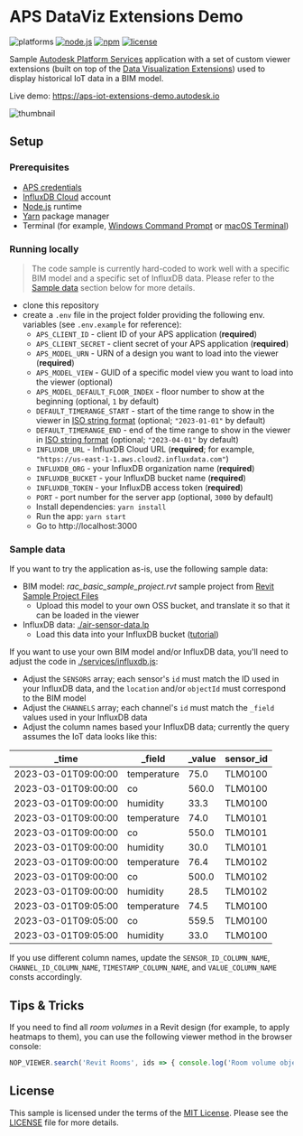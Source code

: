 # APS DataViz Extensions Demo

![platforms](https://img.shields.io/badge/platform-windows%20%7C%20osx%20%7C%20linux-lightgray.svg)
[![node.js](https://img.shields.io/badge/Node.js-16.17-blue.svg)](https://nodejs.org)
[![npm](https://img.shields.io/badge/npm-8.15-blue.svg)](https://www.npmjs.com/)
[![license](https://img.shields.io/:license-mit-green.svg)](https://opensource.org/licenses/MIT)

Sample [Autodesk Platform Services](https://aps.autodesk.com) application with a set of custom viewer extensions (built on top of the [Data Visualization Extensions](https://forge.autodesk.com/en/docs/dataviz/v1/developers_guide/introduction)) used to display historical IoT data in a BIM model.

Live demo: https://aps-iot-extensions-demo.autodesk.io

![thumbnail](./thumbnail.png)

## Setup

### Prerequisites

- [APS credentials](https://forge.autodesk.com/en/docs/oauth/v2/tutorials/create-app)
- [InfluxDB Cloud](https://www.influxdata.com/products/influxdb-cloud/) account
- [Node.js](https://nodejs.org) runtime
- [Yarn](https://yarnpkg.com) package manager
- Terminal (for example, [Windows Command Prompt](https://en.wikipedia.org/wiki/Cmd.exe) or [macOS Terminal](https://support.apple.com/guide/terminal/welcome/mac))

### Running locally

> The code sample is currently hard-coded to work well with a specific BIM model and a specific set of InfluxDB data. Please refer to the [Sample data](###sample-data) section below for more details.

- clone this repository
- create a `.env` file in the project folder providing the following env. variables (see `.env.example` for reference):
    - `APS_CLIENT_ID` - client ID of your APS application (**required**)
    - `APS_CLIENT_SECRET` - client secret of your APS application (**required**)
    - `APS_MODEL_URN` - URN of a design you want to load into the viewer (**required**)
    - `APS_MODEL_VIEW` - GUID of a specific model view you want to load into the viewer (optional)
    - `APS_MODEL_DEFAULT_FLOOR_INDEX` - floor number to show at the beginning (optional, `1` by default)
    - `DEFAULT_TIMERANGE_START` - start of the time range to show in the viewer in [ISO string format](https://developer.mozilla.org/en-US/docs/Web/JavaScript/Reference/Global_Objects/Date/toISOString) (optional; `"2023-01-01"` by default)
    - `DEFAULT_TIMERANGE_END` - end of the time range to show in the viewer in [ISO string format](https://developer.mozilla.org/en-US/docs/Web/JavaScript/Reference/Global_Objects/Date/toISOString) (optional; `"2023-04-01"` by default)
    - `INFLUXDB_URL` - InfluxDB Cloud URL (**required**; for example, `"https://us-east-1-1.aws.cloud2.influxdata.com"`)
    - `INFLUXDB_ORG` - your InfluxDB organization name (**required**)
    - `INFLUXDB_BUCKET` - your InfluxDB bucket name (**required**)
    - `INFLUXDB_TOKEN` - your InfluxDB access token (**required**)
    - `PORT` - port number for the server app (optional, `3000` by default)
    - Install dependencies: `yarn install`
    - Run the app: `yarn start`
    - Go to http://localhost:3000

### Sample data

If you want to try the application as-is, use the following sample data:

- BIM model: _rac\_basic\_sample\_project.rvt_ sample project from [Revit Sample Project Files](https://knowledge.autodesk.com/support/revit/getting-started/caas/CloudHelp/cloudhelp/2022/ENU/Revit-GetStarted/files/GUID-61EF2F22-3A1F-4317-B925-1E85F138BE88-htm.html)
  - Upload this model to your own OSS bucket, and translate it so that it can be loaded in the viewer
- InfluxDB data: [./air-sensor-data.lp](./air-sensor-data.lp)
  - Load this data into your InfluxDB bucket ([tutorial](https://docs.influxdata.com/influxdb/cloud/write-data/no-code/load-data/))

If you want to use your own BIM model and/or InfluxDB data, you'll need to adjust the code in [./services/influxdb.js](./services/influxdb.js):

- Adjust the `SENSORS` array; each sensor's `id` must match the ID used in your InfluxDB data, and the `location` and/or `objectId` must correspond to the BIM model
- Adjust the `CHANNELS` array; each channel's `id` must match the `_field` values used in your InfluxDB data
- Adjust the column names based your InfluxDB data; currently the query assumes the IoT data looks like this:

| _time               | _field         | _value         | sensor_id      |
|---------------------|----------------|----------------|----------------|
| 2023-03-01T09:00:00 | temperature    | 75.0           | TLM0100        |
| 2023-03-01T09:00:00 | co             | 560.0          | TLM0100        |
| 2023-03-01T09:00:00 | humidity       | 33.3           | TLM0100        |
| 2023-03-01T09:00:00 | temperature    | 74.0           | TLM0101        |
| 2023-03-01T09:00:00 | co             | 550.0          | TLM0101        |
| 2023-03-01T09:00:00 | humidity       | 30.0           | TLM0101        |
| 2023-03-01T09:00:00 | temperature    | 76.4           | TLM0102        |
| 2023-03-01T09:00:00 | co             | 500.0          | TLM0102        |
| 2023-03-01T09:00:00 | humidity       | 28.5           | TLM0102        |
| 2023-03-01T09:05:00 | temperature    | 74.5           | TLM0100        |
| 2023-03-01T09:05:00 | co             | 559.5          | TLM0100        |
| 2023-03-01T09:05:00 | humidity       | 33.0           | TLM0100        |

If you use different column names, update the `SENSOR_ID_COLUMN_NAME`, `CHANNEL_ID_COLUMN_NAME`, `TIMESTAMP_COLUMN_NAME`, and `VALUE_COLUMN_NAME` consts accordingly.

## Tips & Tricks

If you need to find all _room volumes_ in a Revit design (for example, to apply heatmaps to them), you can use the following viewer method in the browser console:

```js
NOP_VIEWER.search('Revit Rooms', ids => { console.log('Room volume object IDs', ids); }, err => { console.error(err); }, ['Category'], { searchHidden: true });
```

## License

This sample is licensed under the terms of the [MIT License](http://opensource.org/licenses/MIT). Please see the [LICENSE](LICENSE) file for more details.